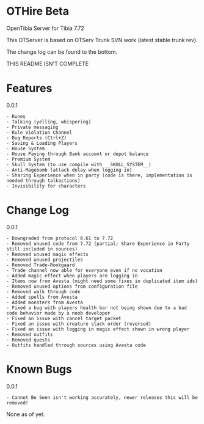 OTHire Beta
======

OpenTibia Server for Tibia 7.72

This OTServer is based on OTServ Trunk SVN work (latest stable trunk rev).

The change log can be found to the bottom.

THIS README ISN'T COMPLETE

Features
======

  0.0.1
  
    - Runes
    - Talking (yelling, whispering)
    - Private messaging
    - Rule Violation Channel
    - Bug Reports (Ctrl+Z)
    - Saving & Loading Players
    - House System
    - House Paying through Bank account or depot balance
    - Premium System
    - Skull System (to use compile with __SKULL_SYSTEM__)
    - Anti-Magebomb (attack delay when logging in)
    - Sharing Experience when in party (code is there, implementation is needed through talkactions)
    - Invisibility for characters
    
Change Log
======

  0.0.1
  
    - Downgraded from protocol 8.61 to 7.72
    - Removed unused code from 7.72 (partial; Share Experience in Party still included in sources)
    - Removed unused magic effects
    - Removed unused projectiles
    - Removed Trade-Rookgaard
    - Trade channel now able for everyone even if no vocation
    - Added magic effect when players are logging in
    - Items now from Avesta (might need some fixes in duplicated item ids)
    - Removed unused options from configuration file
    - Removed walk through code
    - Added spells from Avesta
    - Added monsters from Avesta
    - Fixed a bug with players health bar not being shown due to a bad code behavior made by a noob developer
    - Fixed an issue with cancel target packet
    - Fixed an issue with creature stack order (reversed)
    - Fixed an issue with logging in magic effect shown in wrong player
    - Removed outfits
    - Removed quests
    - Outfits handled through sources using Avesta code
    
Known Bugs
======

  0.0.1
  
    - Cannot Be Seen isn't working accurately, newer releases this will be removed!
    
None as of yet.
